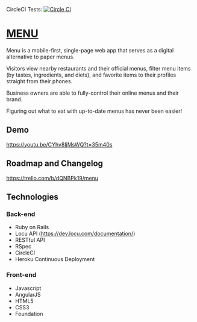 CircleCI Tests: [![Circle CI](https://circleci.com/gh/nyc-copperheads-2016/menu.svg?style=svg)](https://circleci.com/gh/nyc-copperheads-2016/menu)

# [MENU](http://menu-inc.herokuapp.com/)

Menu is a mobile-first, single-page web app that serves as a digital alternative to paper menus.

Visitors view nearby restaurants and their official menus, filter menu items (by tastes, ingredients, and diets), and favorite items to their profiles straight from their phones.

Business owners are able to fully-control their online menus and their brand.

Figuring out what to eat with up-to-date menus has never been easier!

## Demo
https://youtu.be/CYhv8IjMsWQ?t=35m40s

## Roadmap and Changelog
https://trello.com/b/dQNBPk19/menu

## Technologies

### Back-end
- Ruby on Rails
- Locu API (https://dev.locu.com/documentation/)
- RESTful API
- RSpec
- CircleCI
- Heroku Continuous Deployment

### Front-end
- Javascript
- AngularJS
- HTML5
- CSS3
- Foundation
